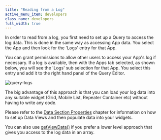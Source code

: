 ```yaml
---
title: "Reading from a Log"
active_menu_item: developers
class_name: developers
full_width: true
---
```



In order to read from a log, you first need to set up a Query to access the log data. This is done in the same way as accessing App data. You select the App and then look for the 'Logs' entry for that App.

You can grant permissions to allow other users to access your App's log if necessary. If a log is available, then with the Apps tab selected, as shown below, you will see the 'Logs' sub selection for that App. You select this entry and add it to the right hand panel of the Query Editor.

![query-logs](/img/docs/query-logs.png)

The big advantage of this approach is that you can load your log data into any suitable widget (Grid, Mobile List, Repeater Container etc) without having to write any code.

Please refer to the [Data Section Properties](../data-integration,-reporting-dashboards/data-section-properties/index.htm) chapter for information on how to set up Data Views and then populate data into your widgets.

You can also use [getViewData()](../../../scripting-apis/client-api/data-view-functions/getviewdata.htm) if you prefer a lower level approach that gives you access to the log data in an array.

